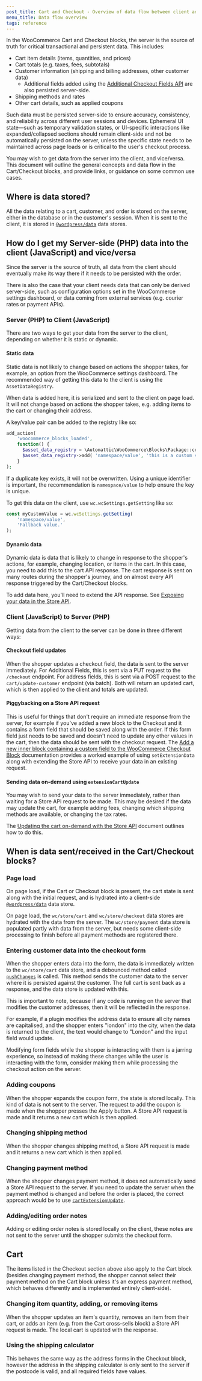 ```yaml
---
post_title: Cart and Checkout - Overview of data flow between client and server
menu_title: Data flow overview
tags: reference
---
```


<!-- markdownlint-disable MD041 -->

In the WooCommerce Cart and Checkout blocks, the server is the source of truth for critical transactional and persistent data. This includes:

-   Cart item details (items, quantities, and prices)
-   Cart totals (e.g. taxes, fees, subtotals)
-   Customer information (shipping and billing addresses, other customer data)
    -   Additional fields added using the [Additional Checkout Fields API](https://developer.woocommerce.com/docs/cart-and-checkout-additional-checkout-fields/) are also persisted server-side.
-   Shipping methods and rates
-   Other cart details, such as applied coupons

Such data must be persisted server-side to ensure accuracy, consistency, and reliability across different user sessions and devices.
Ephemeral UI state—such as temporary validation states, or UI-specific interactions like expanded/collapsed sections should remain client-side and not be automatically persisted on the server, unless the specific state needs to be maintained across page loads or is critical to the user's checkout process.

You may wish to get data from the server into the client, and vice/versa. This document will outline the general concepts and data flow in the Cart/Checkout blocks, and provide links, or guidance on some common use cases.

## Where is data stored?

All the data relating to a cart, customer, and order is stored on the server, either in the database or in the customer's session. When it is sent to the client, it is stored in [`@wordpress/data`](https://developer.wordpress.org/block-editor/reference-guides/packages/packages-data/) data stores.

## How do I get my Server-side (PHP) data into the client (JavaScript) and vice/versa

Since the server is the source of truth, all data from the client should eventually make its way there if it needs to be persisted with the order.

There is also the case that your client needs data that can only be derived server-side, such as configuration options set in the WooCommerce settings dashboard, or data coming from external services (e.g. courier rates or payment APIs).

### Server (PHP) to Client (JavaScript)

There are two ways to get your data from the server to the client, depending on whether it is static or dynamic.

#### Static data

Static data is not likely to change based on actions the shopper takes, for example, an option from the WooCommerce settings dashboard. The recommended way of getting this data to the client is using the `AssetDataRegistry`.

When data is added here, it is serialized and sent to the client on page load. It will not change based on actions the shopper takes, e.g. adding items to the cart or changing their address.

A key/value pair can be added to the registry like so:

```php
add_action(
    'woocommerce_blocks_loaded',
    function() {
      $asset_data_registry = \Automattic\WooCommerce\Blocks\Package::container()->get( \Automattic\WooCommerce\Blocks\Assets\AssetDataRegistry::class );
      $asset_data_registry->add( 'namespace/value', 'this is a custom value' );
    }
);
```

If a duplicate key exists, it will not be overwritten. Using a unique identifier is important, the recommendation is `namespace/value` to help ensure the key is unique.

To get this data on the client, use `wc.wcSettings.getSetting` like so:

```js
const myCustomValue = wc.wcSettings.getSetting(
	'namespace/value',
	'Fallback value.'
);
```

#### Dynamic data

Dynamic data is data that is likely to change in response to the shopper's actions, for example, changing location, or items in the cart. In this case, you need to add this to the cart API response. The cart response is sent on many routes during the shopper's journey, and on almost every API response triggered by the Cart/Checkout blocks.

To add data here, you'll need to extend the API response. See [Exposing your data in the Store API](https://github.com/woocommerce/woocommerce/blob/trunk/plugins/woocommerce-blocks/docs/third-party-developers/extensibility/rest-api/extend-rest-api-add-data.md).

### Client (JavaScript) to Server (PHP)

Getting data from the client to the server can be done in three different ways:

#### Checkout field updates

When the shopper updates a checkout field, the data is sent to the server immediately. For Additional Fields, this is sent via a PUT request to the `/checkout` endpoint. For address fields, this is sent via a POST request to the `cart/update-customer` endpoint (via batch). Both will return an updated cart, which is then applied to the client and totals are updated.

#### Piggybacking on a Store API request

This is useful for things that don't require an immediate response from the server, for example if you've added a new block to the Checkout and it contains a form field that should be saved along with the order. If this form field just needs to be saved and doesn't need to update any other values in the cart, then the data should be sent with the checkout request. The [Add a new inner block containing a custom field to the WooCommerce Checkout Block](https://github.com/woocommerce/woocommerce/blob/trunk/plugins/woocommerce-blocks/docs/third-party-developers/extensibility/rest-api/extend-rest-api-add-custom-fields.md) documentation provides a worked example of using `setExtensionData` along with extending the Store API to receive your data in an existing request.

#### Sending data on-demand using `extensionCartUpdate`

You may wish to send your data to the server immediately, rather than waiting for a Store API request to be made. This may be desired if the data may update the cart, for example adding fees, changing which shipping methods are available, or changing the tax rates.

The [Updating the cart on-demand with the Store API](https://github.com/woocommerce/woocommerce/blob/trunk/plugins/woocommerce-blocks/docs/third-party-developers/extensibility/rest-api/extend-rest-api-update-cart.md) document outlines how to do this.

## When is data sent/received in the Cart/Checkout blocks?

### Page load

On page load, if the Cart or Checkout block is present, the cart state is sent along with the initial request, and is hydrated into a client-side [`@wordpress/data`](https://developer.wordpress.org/block-editor/reference-guides/packages/packages-data/) data store.

On page load, the `wc/store/cart` and `wc/store/checkout` data stores are hydrated with the data from the server. The `wc/store/payment` data store is populated partly with data from the server, but needs some client-side processing to finish before all payment methods are registered there.

### Entering customer data into the checkout form

When the shopper enters data into the form, the data is immediately written to the `wc/store/cart` data store, and a debounced method called [`pushChanges`](https://github.com/woocommerce/woocommerce/blob/4861ec250ef1789f814f4209755165e8abe7b838/plugins/woocommerce-blocks/assets/js/data/cart/push-changes.ts#L167) is called. This method sends the customer data to the server where it is persisted against the customer. The full cart is sent back as a response, and the data store is updated with this.

This is important to note, because if any code is running on the server that modifies the customer addresses, then it will be reflected in the response.

For example, if a plugin modifies the address data to ensure all city names are capitalised, and the shopper enters "london" into the city, when the data is returned to the client, the text would change to "London" and the input field would update.

Modifying form fields while the shopper is interacting with them is a jarring experience, so instead of making these changes while the user is interacting with the form, consider making them while processing the checkout action on the server.

### Adding coupons

When the shopper expands the coupon form, the state is stored locally. This kind of data is not sent to the server. The request to add the coupon is made when the shopper presses the Apply button. A Store API request is made and it returns a new cart which is then applied.

### Changing shipping method

When the shopper changes shipping method, a Store API request is made and it returns a new cart which is then applied.

### Changing payment method

When the shopper changes payment method, it does not automatically send a Store API request to the server. If you need to update the server when the payment method is changed and before the order is placed, the correct approach would be to use [`cartExtensionUpdate`](https://github.com/woocommerce/woocommerce/blob/trunk/plugins/woocommerce-blocks/docs/third-party-developers/extensibility/rest-api/extend-rest-api-update-cart.md).

### Adding/editing order notes

Adding or editing order notes is stored locally on the client, these notes are not sent to the server until the shopper submits the checkout form.

## Cart

The items listed in the Checkout section above also apply to the Cart block (besides changing payment method, the shopper cannot select their payment method on the Cart block unless it's an express payment method, which behaves differently and is implemented entirely client-side).

### Changing item quantity, adding, or removing items

When the shopper updates an item's quantity, removes an item from their cart, or adds an item (e.g. from the Cart cross-sells block) a Store API request is made. The local cart is updated with the response.

### Using the shipping calculator

This behaves the same way as the address forms in the Checkout block, however the address in the shipping calculator is only sent to the server if the postcode is valid, and all required fields have values.
